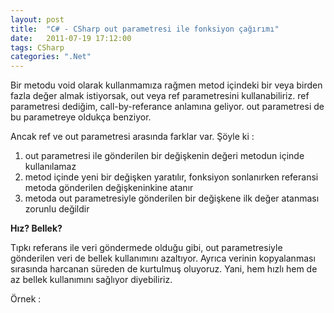 ```yaml
---
layout: post
title:  "C# - CSharp out parametresi ile fonksiyon çağırımı"
date:   2011-07-19 17:12:00
tags: CSharp
categories: ".Net"
---
```


Bir metodu void olarak kullanmamıza rağmen metod içindeki bir veya birden fazla değer almak istiyorsak, out veya ref parametresini kullanabiliriz. ref parametresi dediğim, call-by-referance anlamına geliyor. out parametresi de bu parametreye oldukça benziyor. 

Ancak ref ve out parametresi arasında farklar var. Şöyle ki :

1. out parametresi ile gönderilen bir değişkenin değeri metodun içinde kullanılamaz
2. metod içinde yeni bir değişken yaratılır, fonksiyon sonlanırken referansi metoda gönderilen değişkeninkine atanır
3. metoda out parametresiyle gönderilen bir değişkene ilk değer atanması zorunlu değildir

**Hız? Bellek?**

Tıpkı referans ile veri göndermede olduğu gibi, out parametresiyle gönderilen veri de bellek kullanımını azaltıyor. Ayrıca verinin kopyalanması sırasında harcanan süreden de kurtulmuş oluyoruz. Yani, hem hızlı hem de az bellek kullanımını sağlıyor diyebiliriz. 

Örnek :
<script src="https://gist.github.com/tolpp/a0f2e92149811cde05b7.js"></script>
